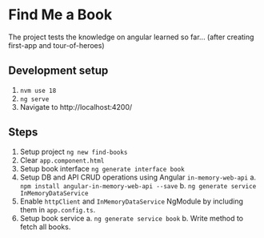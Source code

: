 # Find Me a Book

The project tests the knowledge on angular learned so far... (after creating first-app and tour-of-heroes)

## Development setup

1. `nvm use 18`
2. `ng serve`
3. Navigate to http://localhost:4200/

## Steps

1. Setup project `ng new find-books`
2. Clear `app.component.html`
3. Setup book interface `ng generate interface book`
4. Setup DB and API CRUD operations using Angular `in-memory-web-api`
   a. `npm install angular-in-memory-web-api --save`
   b. `ng generate service InMemoryDataService`
5. Enable `httpClient` and `InMemoryDataService` NgModule by including them in `app.config.ts`.
6. Setup book service
   a. `ng generate service book`
   b. Write method to fetch all books.
